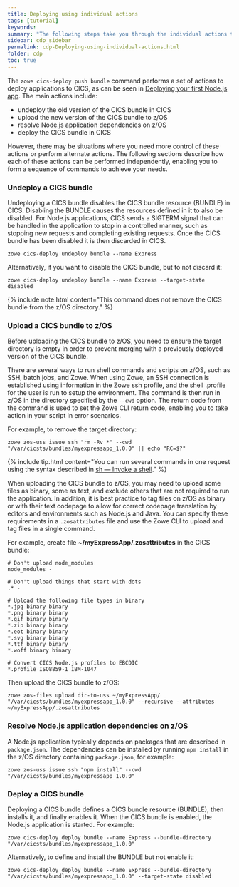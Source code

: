 ```yaml
---
title: Deploying using individual actions
tags: [tutorial]
keywords:
summary: "The following steps take you through the individual actions to deploy a Node.js application in CICS."
sidebar: cdp_sidebar
permalink: cdp-Deploying-using-individual-actions.html
folder: cdp
toc: true
---
```


The `zowe cics-deploy push bundle` command performs a set of actions to deploy applications to CICS, as can be seen in [Deploying your first Node.js app](cdp-Deploying-your-first-nodejs-app). The main actions include:

* undeploy the old version of the CICS bundle in CICS
* upload the new version of the CICS bundle to z/OS
* resolve Node.js application dependencies on z/OS
* deploy the CICS bundle in CICS

However, there may be situations where you need more control of these actions or perform alternate actions. The following sections describe how each of these actions can be performed independently, enabling you to form a sequence of commands to achieve your needs.

### Undeploy a CICS bundle

Undeploying a CICS bundle disables the CICS bundle resource (BUNDLE) in CICS. Disabling the BUNDLE causes the resources defined in it to also be disabled. For Node.js applications, CICS sends a SIGTERM signal that can be handled in the application to stop in a controlled manner, such as stopping new requests and completing existing requests. Once the CICS bundle has been disabled it is then discarded in CICS.

```console
zowe cics-deploy undeploy bundle --name Express
```

Alternatively, if you want to disable the CICS bundle, but to not discard it:

```console
zowe cics-deploy undeploy bundle --name Express --target-state disabled
```

{% include note.html content="This command does not remove the CICS bundle from the z/OS directory." %}

### Upload a CICS bundle to z/OS

Before uploading the CICS bundle to z/OS, you need to ensure the target directory is empty in order to prevent merging with a previously deployed version of the CICS bundle.

There are several ways to run shell commands and scripts on z/OS, such as SSH, batch jobs, and Zowe. When using Zowe, an SSH connection is established using information in the Zowe ssh profile, and the shell .profile for the user is run to setup the environment. The command is then run in z/OS in the directory specified by the `--cwd` option. The return code from the command is used to set the Zowe CLI return code, enabling you to take action in your script in error scenarios.

For example, to remove the target directory:

```console
zowe zos-uss issue ssh "rm -Rv *" --cwd "/var/cicsts/bundles/myexpressapp_1.0.0" || echo "RC=$?"
```

{% include tip.html content="You can run several commands in one request using the syntax described in [sh — Invoke a shell](https://www.ibm.com/support/knowledgecenter/en/SSLTBW_2.3.0/com.ibm.zos.v2r3.bpxa500/sh.htm)." %}

When uploading the CICS bundle to z/OS, you may need to upload some files as binary, some as text, and exclude others that are not required to run the application. In addition, it is best practice to tag files on z/OS as binary or with their text codepage to allow for correct codepage translation by editors and environments such as Node.js and Java. You can specify these requirements in a `.zosattributes` file and use the Zowe CLI to upload and tag files in a single command.

For example, create file **~/myExpressApp/.zosattributes** in the CICS bundle:

```properties
# Don't upload node_modules
node_modules -

# Don't upload things that start with dots
.* -

# Upload the following file types in binary
*.jpg binary binary
*.png binary binary
*.gif binary binary
*.zip binary binary
*.eot binary binary
*.svg binary binary
*.ttf binary binary
*.woff binary binary

# Convert CICS Node.js profiles to EBCDIC
*.profile ISO8859-1 IBM-1047
```

Then upload the CICS bundle to z/OS:

```console
zowe zos-files upload dir-to-uss ~/myExpressApp/ "/var/cicsts/bundles/myexpressapp_1.0.0" --recursive --attributes ~/myExpressApp/.zosattributes
```

### Resolve Node.js application dependencies on z/OS

A Node.js application typically depends on packages that are described in `package.json`. The dependencies can be installed by running `npm install` in the z/OS directory containing `package.json`, for example:

```console
zowe zos-uss issue ssh "npm install" --cwd "/var/cicsts/bundles/myexpressapp_1.0.0"
```

### Deploy a CICS bundle

Deploying a CICS bundle defines a CICS bundle resource (BUNDLE), then installs it, and finally enables it. When the CICS bundle is enabled, the Node.js application is started. For example:

```console
zowe cics-deploy deploy bundle --name Express --bundle-directory "/var/cicsts/bundles/myexpressapp_1.0.0"
```

Alternatively, to define and install the BUNDLE but not enable it:

```console
zowe cics-deploy deploy bundle --name Express --bundle-directory "/var/cicsts/bundles/myexpressapp_1.0.0" --target-state disabled
```